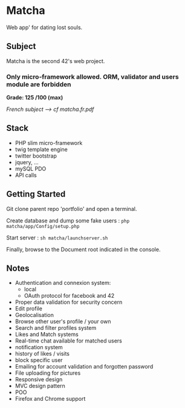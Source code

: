 # Matcha

Web app' for dating lost souls.


## Subject

Matcha is the second 42's web project.

### Only micro-framework allowed. ORM, validator and users module are forbidden

__Grade: 125 /100 (max)__

*French subject --> cf matcha.fr.pdf*


## Stack

- PHP slim micro-framework
- twig template engine
- twitter bootstrap
- jquery, ...
- mySQL PDO
- API calls

## Getting Started

Git clone parent repo 'portfolio' and open a terminal. 

Create database and dump some fake users :
```php matcha/app/Config/setup.php```

Start server :
```sh matcha/launchserver.sh```

Finally, browse to the Document root indicated in the console.


## Notes

- Authentication and connexion system:
    - local
    - OAuth protocol for facebook and 42 
- Proper data validation for security concern
- Edit profile
- Geolocalisation
- Browse other user's profile / your own
- Search and filter profiles system
- Likes and Match systems
- Real-time chat available for matched users
- notification system
- history of likes / visits
- block specific user
- Emailing for account validation and forgotten password
- File uploading for pictures
- Responsive design
- MVC design pattern
- POO
- Firefox and Chrome support